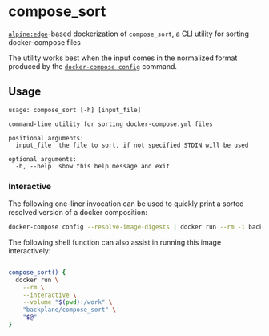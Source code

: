 # compose_sort

[`alpine:edge`](https://hub.docker.com/_/alpine/)-based dockerization of `compose_sort`, a CLI utility for sorting docker-compose files

The utility works best when the input comes in the normalized format produced by the [`docker-compose config`](https://docs.docker.com/compose/reference/config/) command.

## Usage

```
usage: compose_sort [-h] [input_file]

command-line utility for sorting docker-compose.yml files

positional arguments:
  input_file  the file to sort, if not specified STDIN will be used

optional arguments:
  -h, --help  show this help message and exit
```

### Interactive

The following one-liner invocation can be used to quickly print a sorted resolved version of a docker composition:

```sh
docker-compose config --resolve-image-digests | docker run --rm -i backplane/compose_sort
```

The following shell function can also assist in running this image interactively:

```sh

compose_sort() {
  docker run \
    --rm \
    --interactive \
    --volume "$(pwd):/work" \
    "backplane/compose_sort" \
    "$@"
}

```
